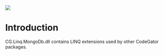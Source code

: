 <img src="~/images/codegator-334x158.png" />

# Introduction

CG.Linq.MongoDb.dll contains LINQ extensions used by other CodeGator packages.






